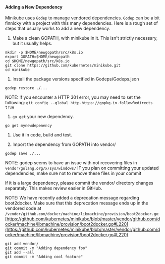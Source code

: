 #### Adding a New Dependency
Minikube uses `Godep` to manage vendored dependencies.
`Godep` can be a bit finnicky with a project with this many dependencies.
Here is a rough set of steps that usually works to add a new dependency.

1. Make a clean GOPATH, with minikube in it.
  This isn't strictly necessary, but it usually helps.

  ```shell
  mkdir -p $HOME/newgopath/src/k8s.io
  export GOPATH=$HOME/newgopath
  cd $HOME/newgopath/src/k8s.io
  git clone https://github.com/kubernetes/minikube.git
  cd minikube
  ```
  
1. Install the package versions specified in Godeps/Godeps.json
  ```shell
  godep restore ./...
  ```
  NOTE:  If you encounter a HTTP 301 error, you may need to set the following:
  `git config --global http.https://gopkg.in.followRedirects true`
  
1. `go get` your new dependency.
  ```shell
  go get mynewdepenency
  ```

1. Use it in code, build and test.

1. Import the dependency from GOPATH into vendor/
  ```shell
  godep save ./...
  ```

  NOTE:  godep seems to have an issue with not recovering files in `vendor/golang.org/x/sys/windows/`
  IF you plan on committing your updated dependencies, make sure not to remove these files in your commit
  

  If it is a large dependency, please commit the vendor/ directory changes separately.
  This makes review easier in GitHub.
  
  NOTE: We have recently added a deprecation message regarding boot2docker.  Make sure that this deprecation message ends up in the vendored code at `/vendor/github.com/docker/machine/libmachine/provision/boot2docker.go`: [https://github.com/kubernetes/minikube/blob/master/vendor/github.com/docker/machine/libmachine/provision/boot2docker.go#L220](https://github.com/kubernetes/minikube/blob/master/vendor/github.com/docker/machine/libmachine/provision/boot2docker.go#L220)

  ```shell
  git add vendor/
  git commit -m "Adding dependency foo"
  git add --all
  git commit -m "Adding cool feature"
  ```
